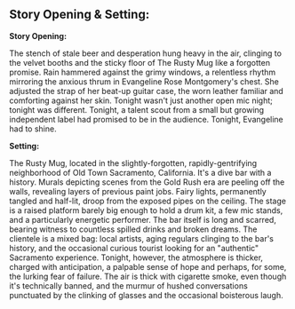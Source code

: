 ## Story Opening & Setting:

**Story Opening:**

The stench of stale beer and desperation hung heavy in the air, clinging to the velvet booths and the sticky floor of The Rusty Mug like a forgotten promise. Rain hammered against the grimy windows, a relentless rhythm mirroring the anxious thrum in Evangeline Rose Montgomery's chest. She adjusted the strap of her beat-up guitar case, the worn leather familiar and comforting against her skin. Tonight wasn't just another open mic night; tonight was different. Tonight, a talent scout from a small but growing independent label had promised to be in the audience. Tonight, Evangeline had to shine.

**Setting:**

The Rusty Mug, located in the slightly-forgotten, rapidly-gentrifying neighborhood of Old Town Sacramento, California. It's a dive bar with a history. Murals depicting scenes from the Gold Rush era are peeling off the walls, revealing layers of previous paint jobs. Fairy lights, permanently tangled and half-lit, droop from the exposed pipes on the ceiling. The stage is a raised platform barely big enough to hold a drum kit, a few mic stands, and a particularly energetic performer. The bar itself is long and scarred, bearing witness to countless spilled drinks and broken dreams. The clientele is a mixed bag: local artists, aging regulars clinging to the bar's history, and the occasional curious tourist looking for an "authentic" Sacramento experience. Tonight, however, the atmosphere is thicker, charged with anticipation, a palpable sense of hope and perhaps, for some, the lurking fear of failure. The air is thick with cigarette smoke, even though it's technically banned, and the murmur of hushed conversations punctuated by the clinking of glasses and the occasional boisterous laugh.
